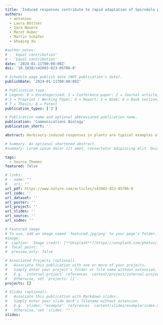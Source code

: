 ```yaml
---
title: 'Induced responses contribute to rapid adaptation of Spirodela polyrhiza to herbivory by Lymnaea stagnalis'
authors:
  - antonino
  - Laura Böttner
  - Sara Nouere
  - Meret Huber
  - Martin Schäfer
  - Shuqing Xu

#author_notes:
# - 'Equal contribution'
# - 'Equal contribution'
date: '2024-01-11T00:00:00Z'
doi: '10.1038/s42003-023-05706-0'

# Schedule page publish date (NOT publication's date).
publishDate: '2024-01-11T00:00:00Z'

# Publication type.
# Legend: 0 = Uncategorized; 1 = Conference paper; 2 = Journal article;
# 3 = Preprint / Working Paper; 4 = Report; 5 = Book; 6 = Book section;
# 7 = Thesis; 8 = Patent
publication_types: ['2']

# Publication name and optional abbreviated publication name.
publication: 'Communications Biology'
publication_short: ''

abstract: Herbivory-induced responses in plants are typical examples of phenotypic plasticity, and their evolution is thought to be driven by herbivory. However, direct evidence of the role of induced responses in plant adaptive evolution to herbivores is scarce. Here, we experimentally evolve populations of an aquatic plant (Spirodela polyrhiza, giant duckweed) and its native herbivore (Lymnaea stagnalis, freshwater snail), testing whether herbivory drives rapid adaptive evolution in plant populations using a combination of bioassays, pool-sequencing, metabolite analyses, and amplicon metagenomics. We show that snail herbivory drove rapid phenotypic changes, increased herbivory resistance, and altered genotype frequencies in the plant populations. Additional bioassays suggest that evolutionary changes of induced responses contributed to the rapid increase of plant resistance to herbivory. This study provides direct evidence that herbivory-induced responses in plants can be subjected to selection and have an adaptive role by increasing resistance to herbivores.

# Summary. An optional shortened abstract.
#summary: Lorem ipsum dolor sit amet, consectetur adipiscing elit. Duis posuere tellus ac convallis placerat. Proin tincidunt magna sed ex sollicitudin condimentum.

tags:
  - Source Themes
featured: false

# links:
# - name: ""
#   url: ""
url_pdf: https://www.nature.com/articles/s42003-023-05706-0
url_code: ''
url_dataset: ''
url_poster: ''
url_project: ''
url_slides: ''
url_source: ''
url_video: ''

# Featured image
# To use, add an image named `featured.jpg/png` to your page's folder.
#image:
#  caption: 'Image credit: [**Unsplash**](https://unsplash.com/photos/jdD8gXaTZsc)'
#  focal_point: ''
#  preview_only: false

# Associated Projects (optional).
#   Associate this publication with one or more of your projects.
#   Simply enter your project's folder or file name without extension.
#   E.g. `internal-project` references `content/project/internal-project/index.md`.
#   Otherwise, set `projects: []`.
projects: []

# Slides (optional).
#   Associate this publication with Markdown slides.
#   Simply enter your slide deck's filename without extension.
#   E.g. `slides: "example"` references `content/slides/example/index.md`.
#   Otherwise, set `slides: ""`.
slides:
---
```

